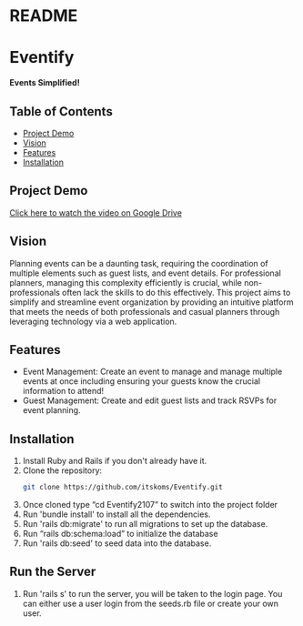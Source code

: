 # README

# Eventify
**Events Simplified!**

## Table of Contents
- [Project Demo](#projectdemo)
- [Vision](#vision)
- [Features](#features)
- [Installation](#installation)

## Project Demo

[Click here to watch the video on Google Drive](https://drive.google.com/file/d/1ZuQlHA2Z8VHYnc2MAIkYjoxhh-KyHA2E/preview)

## Vision
Planning events can be a daunting task, requiring the coordination of multiple elements such as guest lists, and event details. For professional planners, managing this complexity efficiently is crucial, while non-professionals often lack the skills to do this effectively. This project aims to simplify and streamline event organization by providing an intuitive platform that meets the needs of both professionals and casual planners through leveraging technology via a web application.

## Features
- Event Management: Create an event to manage and manage multiple events at once including ensuring your guests know the crucial information to attend!
- Guest Management: Create and edit guest lists and track RSVPs for event planning.

## Installation
1. Install Ruby and Rails if you don't already have it. 
2. Clone the repository:
   ```bash
   git clone https://github.com/itskoms/Eventify.git
3. Once cloned type “cd Eventify2107” to switch into the project folder
4. Run 'bundle install' to install all the dependencies.
5. Run 'rails db:migrate' to run all migrations to set up the database.
6. Run “rails db:schema:load” to initialize the database
7. Run 'rails db:seed' to seed data into the database.

## Run the Server
1. Run 'rails s' to run the server, you will be taken to the login page. You can either use a user login from the seeds.rb file or create your own user.



